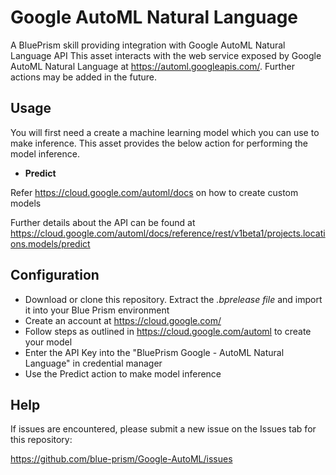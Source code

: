 # Google AutoML Natural Language
A BluePrism skill providing integration with Google AutoML Natural Language API
This asset interacts with the web service exposed by Google AutoML Natural Language at <https://automl.googleapis.com/>. Further actions may be added in the future.

## Usage
You will first need a create a machine learning model which you can use to make inference. This asset provides the below action for performing the model inference.

* **Predict**

Refer <https://cloud.google.com/automl/docs> on how to create custom models

Further details about the API can be found at <https://cloud.google.com/automl/docs/reference/rest/v1beta1/projects.locations.models/predict>

## Configuration

* Download or clone this repository. Extract the *.bprelease file* and import it into your Blue Prism environment
* Create an account at <https://cloud.google.com/>
* Follow steps as outlined in <https://cloud.google.com/automl> to create your model
* Enter the API Key into the "BluePrism Google - AutoML Natural Language" in credential manager
* Use the Predict action to make model inference

## Help

If issues are encountered, please submit a new issue on the Issues tab for this repository:

https://github.com/blue-prism/Google-AutoML/issues

